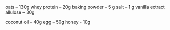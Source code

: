 oats – 130g
whey protein – 20g
baking powder – 5 g
salt – 1 g
vanilla extract
allulose – 30g

coconut oil – 40g
egg – 50g
honey - 10g
